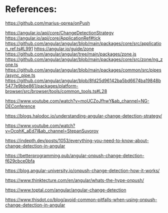 References:
===========

https://github.com/marius-oprea/onPush



https://angular.io/api/core/ChangeDetectionStrategy
https://angular.io/api/core/ApplicationRef#tick
https://github.com/angular/angular/blob/main/packages/core/src/application_ref.ts#L991
https://angular.io/guide/zone
https://github.com/angular/angular/tree/main/packages/zone.js
https://github.com/angular/angular/blob/main/packages/core/src/zone/ng_zone.ts
https://github.com/angular/angular/blob/main/packages/common/src/pipes/async_pipe.ts
https://github.com/angular/angular/blob/8fd25d96142ba5bd6674ba19848b5477e9bbe861/packages/platform-browser/src/browser/tools/common_tools.ts#L28


https://www.youtube.com/watch?v=moUCZoJfhwY&ab_channel=NG-DEConference

https://blogs.halodoc.io/understanding-angular-change-detection-strategy/

https://www.youtube.com/watch?v=OcphK_aEd7I&ab_channel=StepanSuvorov

https://indepth.dev/posts/1053/everything-you-need-to-know-about-change-detection-in-angular

https://betterprogramming.pub/angular-onpush-change-detection-f629cbce0bfa

https://blog.angular-university.io/onpush-change-detection-how-it-works/

https://www.thinktecture.com/en/angular/whats-the-hype-onpush/

https://www.toptal.com/angular/angular-change-detection

https://www.thisdot.co/blog/avoid-common-pitfalls-when-using-onpush-change-detection-in-angular
